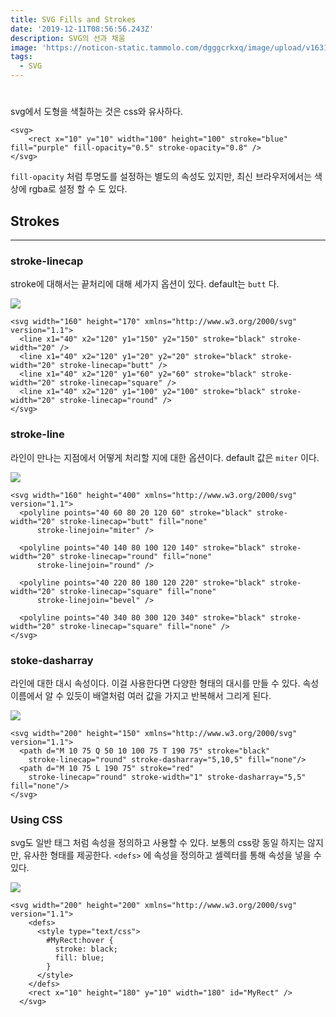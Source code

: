```yaml
---
title: SVG Fills and Strokes
date: '2019-12-11T08:56:56.243Z'
description: SVG의 선과 채움
image: 'https://noticon-static.tammolo.com/dgggcrkxq/image/upload/v1631952585/tlog/cover/svg_cg9i2d.png'
tags:
  - SVG
---
```

#

svg에서 도형을 색칠하는 것은 css와 유사하다.

    <svg>
    	<rect x="10" y="10" width="100" height="100" stroke="blue" fill="purple" fill-opacity="0.5" stroke-opacity="0.8" />
    </svg>

`fill-opacity` 처럼 투명도를 설정하는 별도의 속성도 있지만, 최신 브라우저에서는 색상에 rgba로 설정 할 수 도 있다.

## Strokes

---

### stroke-linecap

stroke에 대해서는 끝처리에 대해 세가지 옵션이 있다. default는 `butt` 다.

![](https://developer.mozilla.org/@api/deki/files/355/=SVG_Stroke_Linecap_Example.png)

    <svg width="160" height="170" xmlns="http://www.w3.org/2000/svg" version="1.1">
      <line x1="40" x2="120" y1="150" y2="150" stroke="black" stroke-width="20" />
      <line x1="40" x2="120" y1="20" y2="20" stroke="black" stroke-width="20" stroke-linecap="butt" />
      <line x1="40" x2="120" y1="60" y2="60" stroke="black" stroke-width="20" stroke-linecap="square" />
      <line x1="40" x2="120" y1="100" y2="100" stroke="black" stroke-width="20" stroke-linecap="round" />
    </svg>

### stroke-line

라인이 만나는 지점에서 어떻게 처리할 지에 대한 옵션이다. default 값은 `miter` 이다.

![](https://developer.mozilla.org/@api/deki/files/356/=SVG_Stroke_Linejoin_Example.png)

    <svg width="160" height="400" xmlns="http://www.w3.org/2000/svg" version="1.1">
      <polyline points="40 60 80 20 120 60" stroke="black" stroke-width="20" stroke-linecap="butt" fill="none"
          stroke-linejoin="miter" />
    
      <polyline points="40 140 80 100 120 140" stroke="black" stroke-width="20" stroke-linecap="round" fill="none"
          stroke-linejoin="round" />
    
      <polyline points="40 220 80 180 120 220" stroke="black" stroke-width="20" stroke-linecap="square" fill="none"
          stroke-linejoin="bevel" />
    
      <polyline points="40 340 80 300 120 340" stroke="black" stroke-width="20" stroke-linecap="square" fill="none" />
    </svg>

### stoke-dasharray

라인에 대한 대시 속성이다. 이걸 사용한다면 다양한 형태의 대시를 만들 수 있다. 속성 이름에서 알 수 있듯이 배열처럼 여러 값을 가지고 반복해서 그리게 된다.

![](https://noticon-static.tammolo.com/dgggcrkxq/image/upload/v1631952577/tlog/_2019-09-23__9.55.34_pbt16m.png)

    <svg width="200" height="150" xmlns="http://www.w3.org/2000/svg" version="1.1">
      <path d="M 10 75 Q 50 10 100 75 T 190 75" stroke="black"
        stroke-linecap="round" stroke-dasharray="5,10,5" fill="none"/>
      <path d="M 10 75 L 190 75" stroke="red"
        stroke-linecap="round" stroke-width="1" stroke-dasharray="5,5" fill="none"/>
    </svg>

### Using CSS

svg도 일반 태그 처럼 속성을 정의하고 사용할 수 있다. 보통의 css랑 동일 하지는 않지만, 유사한 형태를 제공한다. `<defs>`  에 속성을 정의하고 셀렉터를 통해 속성을 넣을 수 있다.

![](https://noticon-static.tammolo.com/dgggcrkxq/image/upload/v1631952591/tlog/pathsvghover_vrhjt0.gif)

    <svg width="200" height="200" xmlns="http://www.w3.org/2000/svg" version="1.1">
        <defs>
          <style type="text/css">
            #MyRect:hover {
              stroke: black;
              fill: blue;
            }
          </style>
        </defs>
        <rect x="10" height="180" y="10" width="180" id="MyRect" />
      </svg>